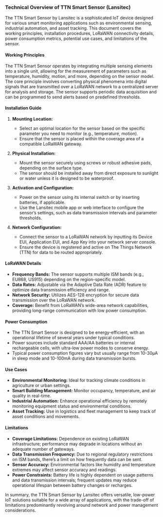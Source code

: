 ### Technical Overview of TTN Smart Sensor (Lansitec)

The TTN Smart Sensor by Lansitec is a sophisticated IoT device designed for various smart monitoring applications such as environmental sensing, industrial automation, and asset tracking. This document covers the working principles, installation procedures, LoRaWAN connectivity details, power consumption metrics, potential use cases, and limitations of the sensor.

#### Working Principles

The TTN Smart Sensor operates by integrating multiple sensing elements into a single unit, allowing for the measurement of parameters such as temperature, humidity, motion, and more, depending on the sensor model. The core principle involves converting physical phenomena into digital signals that are transmitted over a LoRaWAN network to a centralized server for analysis and storage. The sensor supports periodic data acquisition and can be programmed to send alerts based on predefined thresholds.

#### Installation Guide

1. **Mounting Location:**
   - Select an optimal location for the sensor based on the specific parameter you need to monitor (e.g., temperature, motion).
   - Ensure that the sensor is placed within the coverage area of a compatible LoRaWAN gateway.

2. **Physical Installation:**
   - Mount the sensor securely using screws or robust adhesive pads, depending on the surface type.
   - The sensor should be installed away from direct exposure to sunlight or water unless it is designed to be waterproof.

3. **Activation and Configuration:**
   - Power on the sensor using its internal switch or by inserting batteries, if applicable.
   - Use the Lansitec mobile app or web interface to configure the sensor’s settings, such as data transmission intervals and parameter thresholds.

4. **Network Configuration:**
   - Connect the sensor to a LoRaWAN network by inputting its Device EUI, Application EUI, and App Key into your network server console.
   - Ensure the device is registered and active on The Things Network (TTN) for data to be routed appropriately.

#### LoRaWAN Details

- **Frequency Bands:** The sensor supports multiple ISM bands (e.g., EU868, US915) depending on the region-specific model.
- **Data Rates:** Adjustable via the Adaptive Data Rate (ADR) feature to optimize data transmission efficiency and range.
- **Network Security:** Utilizes AES-128 encryption for secure data transmission over the LoRaWAN network.
- **Coverage:** Benefit from LoRaWAN’s wide-area network capabilities, providing long-range communication with low power consumption.

#### Power Consumption

- The TTN Smart Sensor is designed to be energy-efficient, with an operational lifetime of several years under typical conditions.
- Power sources include standard AAA/AA batteries or internal rechargeable cells, with ultra-low power modes to conserve energy.
- Typical power consumption figures vary but usually range from 10-30μA in sleep mode and 10-100mA during data transmission bursts.

#### Use Cases

- **Environmental Monitoring:** Ideal for tracking climate conditions in agriculture or urban settings.
- **Smart Building Management:** Monitor occupancy, temperature, and air quality in real-time.
- **Industrial Automation:** Enhance operational efficiency by remotely monitoring equipment status and environmental conditions.
- **Asset Tracking:** Use in logistics and fleet management to keep track of asset conditions and movements.

#### Limitations

- **Coverage Limitations:** Dependence on existing LoRaWAN infrastructure; performance may degrade in locations without an adequate number of gateways.
- **Data Transmission Frequency:** Due to regional regulatory restrictions on ISM bands, there’s a limit on how frequently data can be sent.
- **Sensor Accuracy:** Environmental factors like humidity and temperature extremes may affect sensor accuracy and readings.
- **Power Constraints:** Battery life is highly dependent on usage patterns and data transmission intervals; frequent updates may reduce operational lifespan between battery changes or recharges.

In summary, the TTN Smart Sensor by Lansitec offers versatile, low-power IoT solutions suitable for a wide array of applications, with the trade-off of limitations predominantly revolving around network and power management considerations.
